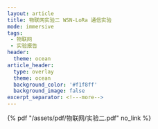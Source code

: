 ```yaml
---
layout: article
title: 物联网实验二 WSN-LoRa 通信实验
mode: immersive
tags:
 - 物联网
 - 实验报告
header:
  theme: ocean
article_header:
  type: overlay
  theme: ocean
  background_color: '#f1f8ff'
  background_image: false
excerpt_separator: <!---more-->
---
```

<!---more-->
 {% pdf "/assets/pdf/物联网/实验二.pdf" no_link %}